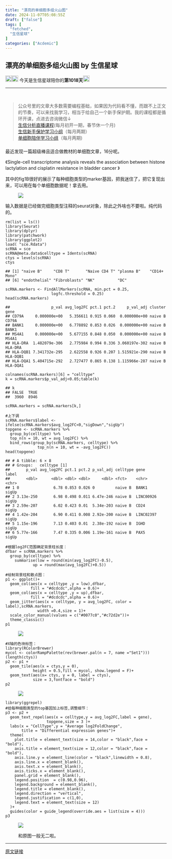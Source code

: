 ```yaml
---
title: "漂亮的单细胞多组火山图"
date: 2024-11-07T05:08:55Z
draft: ["false"]
tags: [
  "fetched",
  "生信星球"
]
categories: ["Acdemic"]
---
```

漂亮的单细胞多组火山图 by 生信星球
------
<div><section data-tool="markdown2wechat编辑器" data-website="https://aizhuanqian.com"><section><img data-imgfileid="100012759" data-ratio="1" data-src="https://mmbiz.qpic.cn/mmbiz_png/8oKPbJgbBHrDic8XGmJ0b7oibVJajb0emLBHSvuibGG49ooBgtaAibE3TNJ00iaHviaMtdIKQJfCwtUfuHicDImtSfIxg/640?wx_fmt=png" data-type="png" data-w="64" width="20px" src="https://mmbiz.qpic.cn/mmbiz_png/8oKPbJgbBHrDic8XGmJ0b7oibVJajb0emLBHSvuibGG49ooBgtaAibE3TNJ00iaHviaMtdIKQJfCwtUfuHicDImtSfIxg/640?wx_fmt=png"><img data-imgfileid="100012761" data-ratio="1" data-src="https://mmbiz.qpic.cn/mmbiz_png/8oKPbJgbBHrDic8XGmJ0b7oibVJajb0emLPukRHCbicy4pNKeEv9qd7aWSfsx7roib2od3xPrRPicw3a0kbn0uQ6JmQ/640?wx_fmt=png" data-type="png" data-w="64" width="20px" src="https://mmbiz.qpic.cn/mmbiz_png/8oKPbJgbBHrDic8XGmJ0b7oibVJajb0emLPukRHCbicy4pNKeEv9qd7aWSfsx7roib2od3xPrRPicw3a0kbn0uQ6JmQ/640?wx_fmt=png"><span> 今天是生信星球陪你的<span><strong>第1018天</strong></span></span><img data-imgfileid="100012763" data-ratio="1" data-src="https://mmbiz.qpic.cn/mmbiz_png/8oKPbJgbBHrDic8XGmJ0b7oibVJajb0emLBHSvuibGG49ooBgtaAibE3TNJ00iaHviaMtdIKQJfCwtUfuHicDImtSfIxg/640?wx_fmt=png" data-type="png" data-w="64" width="20px" src="https://mmbiz.qpic.cn/mmbiz_png/8oKPbJgbBHrDic8XGmJ0b7oibVJajb0emLBHSvuibGG49ooBgtaAibE3TNJ00iaHviaMtdIKQJfCwtUfuHicDImtSfIxg/640?wx_fmt=png"></section><hr><section><span><span>   </span></span></section><section><blockquote><section><span>公众号里的文章大多数需要编程基础，如果因为代码看不懂，而跟不上正文的节奏，可以来找我学习，相当于给自己一个新手保护期。</span><span>我的课程都是循环开课，</span><span>点进去咨询微信↓</span><br></section><section><a target="_blank" href="http://mp.weixin.qq.com/s?__biz=MzU4NjU4ODQ2MQ==&amp;mid=2247496424&amp;idx=1&amp;sn=947ff3f1a8e6ee9d06e0543f43b001cd&amp;chksm=fdfbbaaaca8c33bcd9f5cc134899d4f2a331648b0641369417417b09cd3ed980f317cccc4996&amp;scene=21#wechat_redirect" textvalue="生信分析直播‍课程" linktype="text" imgurl="" imgdata="null" data-itemshowtype="11" tab="innerlink" data-linktype="2">生信分析直播课程</a>(每月初开一期，春节休一个月)</section><section><a target="_blank" href="http://mp.weixin.qq.com/s?__biz=MzU4NjU4ODQ2MQ==&amp;mid=2247494919&amp;idx=2&amp;sn=967d8dcf0f9a22047ae0bd442b9d4ee6&amp;chksm=fdfba545ca8c2c5396c3fb5caa93a5d30336626533fcac074abd7683e8d536cb2dcae31d6e7a&amp;scene=21#wechat_redirect" textvalue="生信新手保护‍学习‍小组" linktype="text" imgurl="" imgdata="null" data-itemshowtype="0" tab="innerlink" data-linktype="2">生信新手保护学习小组</a>（每月两期）</section><section><a target="_blank" href="http://mp.weixin.qq.com/s?__biz=MzU4NjU4ODQ2MQ==&amp;mid=2247495036&amp;idx=1&amp;sn=fe8bab2c3d21e7b0a919ad4f1641ca9c&amp;chksm=fdfba53eca8c2c286522b2accc0d4cb9dda7cd9a5b36695e66d393abb5bff396d6bcaa4c9cb8&amp;scene=21#wechat_redirect" textvalue="单细胞陪伴学习小组内测完成，长期招生中" linktype="text" imgurl="" imgdata="null" data-itemshowtype="0" tab="innerlink" data-linktype="2">单细胞陪伴学习小组</a>（每月两期)</section></blockquote></section></section><section data-tool="markdown2wechat编辑器" data-website="https://aizhuanqian.com"><section data-tool="markdown2wechat编辑器" data-website="https://aizhuanqian.com"><section data-tool="markdown2wechat编辑器" data-website="https://aizhuanqian.com"><h3 data-tool="mdnice编辑器"><span></span></h3><section data-tool="markdown2wechat编辑器" data-website="https://aizhuanqian.com"><p data-tool="mdnice编辑器">最近发现一篇超级棒且适合做教材的单细胞文章，16分呢。</p><p data-tool="mdnice编辑器">《Single-cell transcriptome analysis reveals the association between histone lactylation and cisplatin resistance in bladder cancer 》</p><p data-tool="mdnice编辑器">其中的fig1B很好的展示了每种细胞类型的marker基因，把我迷住了，把它复现出来，可以用在每个单细胞数据呢！拿去用。</p><figure data-tool="mdnice编辑器"><img data-imgfileid="100012794" data-ratio="0.34557235421166305" data-src="https://mmbiz.qpic.cn/mmbiz_png/8oKPbJgbBHr7K1SeMgXRRjHgicsRVib9QibzkRcomia6WZ96MUkSVJsXdmGMYDHA6UeQRAZo8tMVzIRoGpMJRVAHqg/640?wx_fmt=png&amp;from=appmsg" data-type="png" data-w="926" src="https://mmbiz.qpic.cn/mmbiz_png/8oKPbJgbBHr7K1SeMgXRRjHgicsRVib9QibzkRcomia6WZ96MUkSVJsXdmGMYDHA6UeQRAZo8tMVzIRoGpMJRVAHqg/640?wx_fmt=png&amp;from=appmsg"></figure><p data-tool="mdnice编辑器">输入数据是已经做完细胞类型注释的seurat对象，除此之外啥也不要啦。纯代码的。</p><pre data-tool="mdnice编辑器"><code>rm(list = ls())<br>library(Seurat)<br>library(dplyr)<br>library(patchwork)<br>library(ggplot2)<br>load( "sce.Rdata")<br>scRNA = sce<br>scRNA@meta.data$celltype = Idents(scRNA)<br>ctys = levels(scRNA)<br>ctys<br></code></pre><pre data-tool="mdnice编辑器"><code>## [1] "naive B"     "CD8 T"       "Naive CD4 T" "plasma B"    "CD14+ Mono" <br>## [6] "endothelial" "Fibroblasts" "NK"          "DC"<br></code></pre><pre data-tool="mdnice编辑器"><code>scRNA.markers &lt;- FindAllMarkers(scRNA, min.pct = 0.25, <br>                    logfc.threshold = 0.25)<br>head(scRNA.markers)<br></code></pre><pre data-tool="mdnice编辑器"><code>##                  p_val avg_log2FC pct.1 pct.2     p_val_adj cluster     gene<br>## CD79A     0.000000e+00   5.356611 0.915 0.060  0.000000e+00 naive B    CD79A<br>## BANK1     0.000000e+00   6.778892 0.853 0.026  0.000000e+00 naive B    BANK1<br>## MS4A1     0.000000e+00   5.677155 0.848 0.050  0.000000e+00 naive B    MS4A1<br>## HLA-DRA  1.482079e-306   2.775984 0.994 0.336 3.060197e-302 naive B  HLA-DRA<br>## HLA-DQB1 7.341732e-295   2.622558 0.926 0.207 1.515921e-290 naive B HLA-DQB1<br>## HLA-DQA1 5.404715e-292   2.727477 0.865 0.138 1.115966e-287 naive B HLA-DQA1<br></code></pre><pre data-tool="mdnice编辑器"><code>colnames(scRNA.markers)[6] = "celltype"<br>k = scRNA.markers$p_val_adj&lt;0.05;table(k)<br></code></pre><pre data-tool="mdnice编辑器"><code>## k<br>## FALSE  TRUE <br>##  3960  8946<br></code></pre><pre data-tool="mdnice编辑器"><code>scRNA.markers = scRNA.markers[k,]<br><br>#上下调<br>scRNA.markers$label &lt;- ifelse(scRNA.markers$avg_log2FC&lt;0,"sigDown","sigUp")<br>topgene &lt;- scRNA.markers %&gt;%<br>  group_by(celltype) %&gt;%<br>  top_n(n = 10, wt = avg_log2FC) %&gt;%<br>  bind_rows(group_by(scRNA.markers, celltype) %&gt;%<br>              top_n(n = 10, wt = -avg_log2FC))<br>head(topgene)<br></code></pre><pre data-tool="mdnice编辑器"><code>## # A tibble: 6 × 8<br>## # Groups:   celltype [1]<br>##       p_val avg_log2FC pct.1 pct.2 p_val_adj celltype gene      label<br>##       &lt;dbl&gt;      &lt;dbl&gt; &lt;dbl&gt; &lt;dbl&gt;     &lt;dbl&gt; &lt;fct&gt;    &lt;chr&gt;     &lt;chr&gt;<br>## 1 0               6.78 0.853 0.026 0         naive B  BANK1     sigUp<br>## 2 3.13e-250       6.98 0.498 0.011 6.47e-246 naive B  LINC00926 sigUp<br>## 3 2.59e-207       6.02 0.423 0.01  5.34e-203 naive B  CD24      sigUp<br>## 4 1.42e-204       6.90 0.411 0.008 2.92e-200 naive B  LINC02397 sigUp<br>## 5 1.15e-196       7.13 0.403 0.01  2.38e-192 naive B  IGHD      sigUp<br>## 6 5.77e-166       7.47 0.335 0.006 1.19e-161 naive B  PAX5      sigUp<br></code></pre><pre data-tool="mdnice编辑器"><code>#根据log2FC范围确定背景柱长度：<br>dfbar = scRNA.markers %&gt;%<br>  group_by(celltype) %&gt;%<br>    summarise(low = round(min(avg_log2FC)-0.5),<br>            up = round(max(avg_log2FC)+0.5))<br><br>#绘制背景柱和散点图：<br>p1 &lt;- ggplot()+<br>  geom_col(aes(x = celltype ,y = low),dfbar,<br>           fill = "#dcdcdc",alpha = 0.6)+<br>  geom_col(aes(x = celltype ,y = up),dfbar,<br>           fill = "#dcdcdc",alpha = 0.6)+<br>  geom_jitter(aes(x = celltype, y = avg_log2FC, color = label),scRNA.markers,<br>              width =0.4,size = 1)+<br>  scale_color_manual(values = c("#0077c0","#c72d2e"))+<br>  theme_classic()<br>p1<br></code></pre><figure data-tool="mdnice编辑器"><img data-imgfileid="100012791" data-ratio="0.625" data-src="https://mmbiz.qpic.cn/mmbiz_jpg/8oKPbJgbBHr7K1SeMgXRRjHgicsRVib9QibZ0SJtq6PjU0SkicYibHmSTPomHfJXSy5upZaaKibvypicTb9h1EvZDXMiag/640?wx_fmt=other&amp;from=appmsg" data-type="other" data-w="1080" src="https://mmbiz.qpic.cn/mmbiz_jpg/8oKPbJgbBHr7K1SeMgXRRjHgicsRVib9QibZ0SJtq6PjU0SkicYibHmSTPomHfJXSy5upZaaKibvypicTb9h1EvZDXMiag/640?wx_fmt=other&amp;from=appmsg"></figure><pre data-tool="mdnice编辑器"><code>#X轴的色块标签：<br>library(RColorBrewer)<br>mycol &lt;- colorRampPalette(rev(brewer.pal(n = 7, name ="Set1")))(length(ctys))<br>p2 &lt;- p1 + <br>  geom_tile(aes(x = ctys,y = 0),<br>            height = 0.5,fill = mycol, show.legend = F)+<br>  geom_text(aes(x= ctys, y = 0, label = ctys),<br>            size = 3,fontface = "bold")<br>p2<br></code></pre><figure data-tool="mdnice编辑器"><img data-imgfileid="100012792" data-ratio="0.625" data-src="https://mmbiz.qpic.cn/mmbiz_jpg/8oKPbJgbBHr7K1SeMgXRRjHgicsRVib9QibtWMFAFGWvL1vrxY1jJbE8yWCyrwgVU6b2lEOugJyXhwF2l4PQ6ibR5A/640?wx_fmt=other&amp;from=appmsg" data-type="other" data-w="1080" src="https://mmbiz.qpic.cn/mmbiz_jpg/8oKPbJgbBHr7K1SeMgXRRjHgicsRVib9QibtWMFAFGWvL1vrxY1jJbE8yWCyrwgVU6b2lEOugJyXhwF2l4PQ6ibR5A/640?wx_fmt=other&amp;from=appmsg"></figure><pre data-tool="mdnice编辑器"><code>library(ggrepel)<br>#给每种细胞类型的top基因加上标签,调整细节：<br>p3 &lt;- p2 + <br>  geom_text_repel(aes(x = celltype,y = avg_log2FC,label = gene),<br>                  topgene,size = 3 )+<br>  labs(x = "CellType",y = "Average log2FoldChange",<br>       title = "Differential expression genes")+<br>  theme(<br>    plot.title = element_text(size = 14,color = "black",face = "bold"),<br>    axis.title = element_text(size = 12,color = "black",face = "bold"),<br>    axis.line.y = element_line(color = "black",linewidth = 0.8),<br>    axis.line.x = element_blank(),<br>    axis.text.x = element_blank(),<br>    axis.ticks.x = element_blank(),<br>    panel.grid = element_blank(),<br>    legend.position  = c(0.98,0.96),<br>    legend.background = element_blank(),<br>    legend.title = element_blank(),<br>    legend.direction = "vertical",<br>    legend.justification = c(1,0),<br>    legend.text = element_text(size = 12)<br>  )+<br>  guides(color = guide_legend(override.aes = list(size = 4)))  <br>p3<br></code></pre><figure data-tool="mdnice编辑器"><img data-imgfileid="100012793" data-ratio="0.625" data-src="https://mmbiz.qpic.cn/mmbiz_jpg/8oKPbJgbBHr7K1SeMgXRRjHgicsRVib9Qib0SqUEpicZyQic5Eeq7YGdEytibBaNhNG7eGJicm4msKUibXkqgKVlbAicqGA/640?wx_fmt=other&amp;from=appmsg" data-type="other" data-w="1080" src="https://mmbiz.qpic.cn/mmbiz_jpg/8oKPbJgbBHr7K1SeMgXRRjHgicsRVib9Qib0SqUEpicZyQic5Eeq7YGdEytibBaNhNG7eGJicm4msKUibXkqgKVlbAicqGA/640?wx_fmt=other&amp;from=appmsg"></figure><figure data-tool="mdnice编辑器">和原图一般无二啦。</figure></section></section></section></section><p><mp-style-type data-value="3"></mp-style-type></p></div>  
<hr>
<a href="https://mp.weixin.qq.com/s/7Z4YXatm9cyFFH_7Kh_hJw",target="_blank" rel="noopener noreferrer">原文链接</a>
